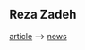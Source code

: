 ## Reza Zadeh

[article](https://web.stanford.edu/~rezab/nips2014workshop/slides/reza.pdf) --> [news](https://www.deeplearning.ai/the-batch/reza-zadeh-active-learning-takes-off/)
